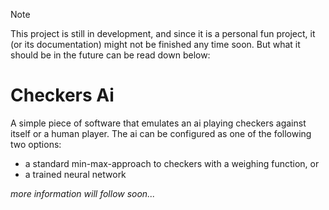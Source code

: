 > [!NOTE]
> This project is still in development, and since it is a personal fun project, it (or its documentation) might not be finished any time soon. But what it should be in the future can be read down below:

# Checkers Ai

A simple piece of software that emulates an ai playing checkers against itself or a human player. The ai can be configured as one of the following two options:
- a standard min-max-approach to checkers with a weighing function, or
- a trained neural network

*more information will follow soon...*
